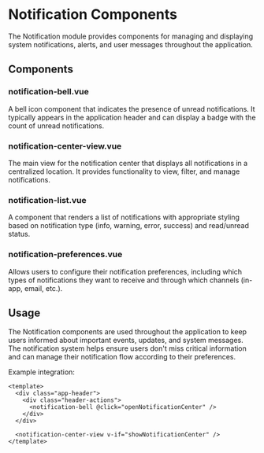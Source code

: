 # Notification Components

The Notification module provides components for managing and displaying system notifications, alerts, and user messages throughout the application.

## Components

### notification-bell.vue
A bell icon component that indicates the presence of unread notifications. It typically appears in the application header and can display a badge with the count of unread notifications.

### notification-center-view.vue
The main view for the notification center that displays all notifications in a centralized location. It provides functionality to view, filter, and manage notifications.

### notification-list.vue
A component that renders a list of notifications with appropriate styling based on notification type (info, warning, error, success) and read/unread status.

### notification-preferences.vue
Allows users to configure their notification preferences, including which types of notifications they want to receive and through which channels (in-app, email, etc.).

## Usage

The Notification components are used throughout the application to keep users informed about important events, updates, and system messages. The notification system helps ensure users don't miss critical information and can manage their notification flow according to their preferences.

Example integration:
```vue
<template>
  <div class="app-header">
    <div class="header-actions">
      <notification-bell @click="openNotificationCenter" />
    </div>
  </div>
  
  <notification-center-view v-if="showNotificationCenter" />
</template>
```